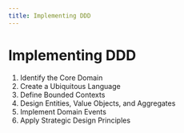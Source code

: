 ```yaml
---
title: Implementing DDD
---
```


# Implementing DDD

1. Identify the Core Domain
1. Create a Ubiquitous Language
1. Define Bounded Contexts
1. Design Entities, Value Objects, and Aggregates
1. Implement Domain Events
1. Apply Strategic Design Principles

